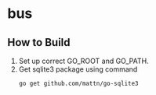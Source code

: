bus
===

How to Build
------------

1. Set up correct GO_ROOT and GO_PATH.
2. Get sqlite3 package using command
   ```bash
   go get github.com/mattn/go-sqlite3
   ```

 